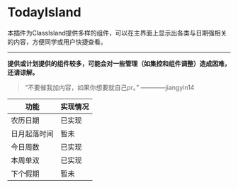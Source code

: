 # TodayIsland

本插件为ClassIsland提供多样的组件，可以在主界面上显示出各类与日期强相关的内容，方便同学或用户快捷查看。

***

**提供或计划提供的组件较多，可能会对一些管理（如集控和组件调整）造成困难，还请谅解。**

> “不要催我加内容，如果你想要就自己pr。” ————jiangyin14

| 功能     | 实现情况 |
|--------|------|
| 农历日期   | 已实现  |
| 日月起落时间 | 暂未   |
| 今日周数   | 已实现  |
| 本周单双   | 已实现  |
| 下个假期   | 暂未   |